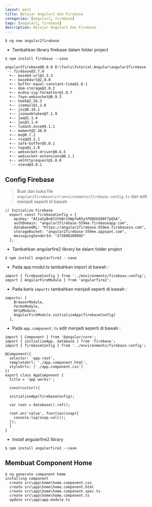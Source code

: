 ```yaml
---
layout: post
title: Belajar Angular2 dan Firebase
categories: [angular2, firebase]
tags: [angular2, firebase]
description: Belajar Angular2 dan Firebase
---
```


```
$ ng new angular2firebase
```

* Tambahkan library firebase dalam folder project

```
$ npm install firebase --save

angular2firebase@0.0.0 D:\Tools\Tutorial-Angular\angular2firebase
`-- firebase@3.7.0
  +-- base64-url@1.3.3
  +-- base64url@2.0.0
  +-- buffer-equal-constant-time@1.0.1
  +-- dom-storage@2.0.2
  +-- ecdsa-sig-formatter@1.0.7
  +-- faye-websocket@0.9.3
  +-- hoek@2.16.3
  +-- isemail@1.2.0
  +-- joi@6.10.1
  +-- jsonwebtoken@7.1.9
  +-- jwa@1.1.4
  +-- jws@3.1.4
  +-- lodash.once@4.1.1
  +-- moment@2.16.0
  +-- ms@0.7.2
  +-- rsvp@3.2.1
  +-- safe-buffer@5.0.1
  +-- topo@1.1.0
  +-- websocket-driver@0.6.5
  +-- websocket-extensions@0.1.1
  +-- xmlhttprequest@1.8.0
  `-- xtend@4.0.1

```

## Config Firebase
> Buat dan buka file `angular2firebase\src\environments\firebase.config.ts` dan edit menjadi seperti di bawah

```
// Initialize Firebase
  export const firebaseConfig = {
    apiKey: "AIzaSyBn6S1YkBriVWp7wR5ytPOQXbI06F7pQ5A",
    authDomain: "angular2firebase-559ee.firebaseapp.com",
    databaseURL: "https://angular2firebase-559ee.firebaseio.com",
    storageBucket: "angular2firebase-559ee.appspot.com",
    messagingSenderId: "272606209095"
  };
```

* Tambahkan angularfire2 library ke dalam folder project

```
$ npm install angularfire2 --save
```

* Pada app.modul.ts tambahkan import di bawah :

```
import { firebaseConfig } from '../environments/firebase.config';
import { AngularFireModule } from 'angularfire2';
```

* Pada baris `imports` tambahkan menjadi seperti di bawah :

```
imports: [
    BrowserModule,
    FormsModule,
    HttpModule,
    AngularFireModule.initializeApp(firebaseConfig)
  ],
```

* Pada `app.component.ts` edit menjadi seperti di bawah :
 
```
import { Component } from '@angular/core';
import { initializeApp, database } from 'firebase';
import { firebaseConfig } from '../environments/firebase.config';

@Component({
  selector: 'app-root',
  templateUrl: './app.component.html',
  styleUrls: ['./app.component.css']
})
export class AppComponent {
  title = 'app works!';

  constructor(){
    
  initializeApp(firebaseConfig);

  var root = database().ref();

  root.on('value', function(snap){
    console.log(snap.val());
  });
  }
}
```

* Install angularfire2 library

```
$ npm install angularfire2 --save
```

## Membuat Component Home

```
$ ng generate component home
installing component
  create src\app\home\home.component.css
  create src\app\home\home.component.html
  create src\app\home\home.component.spec.ts
  create src\app\home\home.component.ts
  update src\app\app.module.ts
```
